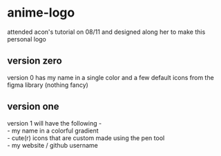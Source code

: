# anime-logo
attended acon's tutorial on 08/11 and designed along her to make this personal logo

## version zero
version 0 has my name in a single color and a few default icons from the figma library (nothing fancy)

## version one
version 1 will have the following - <br>
    - my name in a colorful gradient <br>
    - cute(r) icons that are custom made using the pen tool <br>
    - my website / github username <br>